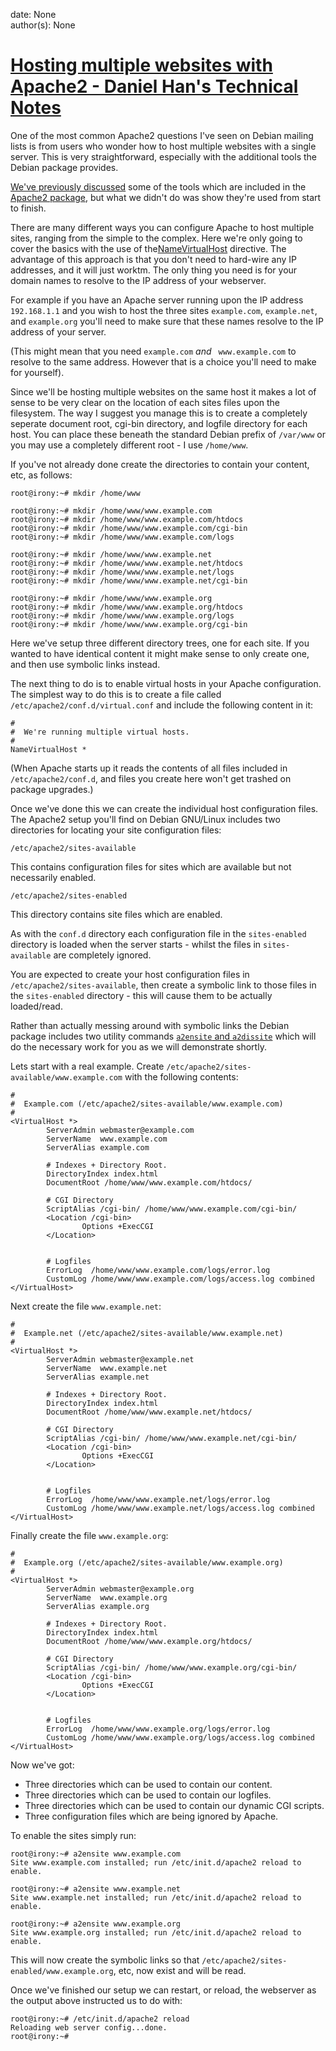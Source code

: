 
date: None  
author(s): None  

# [Hosting multiple websites with Apache2 - Daniel Han's Technical Notes](https://sites.google.com/site/xiangyangsite/home/technical-tips/linux-unix/apache-web-server/hosting-multiple-websites-with-apache2)

One of the most common Apache2 questions I've seen on Debian mailing lists is from users who wonder how to host multiple websites with a single server. This is very straightforward, especially with the additional tools the Debian package provides.

[We've previously discussed](http://www.debian-administration.org/articles/207) some of the tools which are included in the [Apache2 package](http://packages.debian.org/cgi-bin/search_packages.pl?searchon=names&version=all&exact=1&keywords=apache2), but what we didn't do was show they're used from start to finish.

There are many different ways you can configure Apache to host multiple sites, ranging from the simple to the complex. Here we're only going to cover the basics with the use of the[NameVirtualHost](http://httpd.apache.org/docs/2.0/mod/core.html#namevirtualhost) directive. The advantage of this approach is that you don't need to hard-wire any IP addresses, and it will just worktm. The only thing you need is for your domain names to resolve to the IP address of your webserver.

For example if you have an Apache server running upon the IP address `192.168.1.1` and you wish to host the three sites `example.com`, `example.net`, and `example.org` you'll need to make sure that these names resolve to the IP address of your server.

(This might mean that you need `example.com` _and_ ` www.example.com` to resolve to the same address. However that is a choice you'll need to make for yourself).

Since we'll be hosting multiple websites on the same host it makes a lot of sense to be very clear on the location of each sites files upon the filesystem. The way I suggest you manage this is to create a completely seperate document root, cgi-bin directory, and logfile directory for each host. You can place these beneath the standard Debian prefix of `/var/www` or you may use a completely different root - I use `/home/www`.

If you've not already done create the directories to contain your content, etc, as follows:
    
    
    root@irony:~# mkdir /home/www
    
    root@irony:~# mkdir /home/www/www.example.com
    root@irony:~# mkdir /home/www/www.example.com/htdocs
    root@irony:~# mkdir /home/www/www.example.com/cgi-bin
    root@irony:~# mkdir /home/www/www.example.com/logs
    
    root@irony:~# mkdir /home/www/www.example.net 
    root@irony:~# mkdir /home/www/www.example.net/htdocs
    root@irony:~# mkdir /home/www/www.example.net/logs
    root@irony:~# mkdir /home/www/www.example.net/cgi-bin
    
    root@irony:~# mkdir /home/www/www.example.org 
    root@irony:~# mkdir /home/www/www.example.org/htdocs
    root@irony:~# mkdir /home/www/www.example.org/logs
    root@irony:~# mkdir /home/www/www.example.org/cgi-bin
    

Here we've setup three different directory trees, one for each site. If you wanted to have identical content it might make sense to only create one, and then use symbolic links instead.

The next thing to do is to enable virtual hosts in your Apache configuration. The simplest way to do this is to create a file called `/etc/apache2/conf.d/virtual.conf` and include the following content in it:
    
    
    #
    #  We're running multiple virtual hosts.
    #
    NameVirtualHost *
    

(When Apache starts up it reads the contents of all files included in `/etc/apache2/conf.d`, and files you create here won't get trashed on package upgrades.)

Once we've done this we can create the individual host configuration files. The Apache2 setup you'll find on Debian GNU/Linux includes two directories for locating your site configuration files:

`/etc/apache2/sites-available`
    

This contains configuration files for sites which are available but not necessarily enabled.

`/etc/apache2/sites-enabled`
    

This directory contains site files which are enabled.

As with the `conf.d` directory each configuration file in the `sites-enabled` directory is loaded when the server starts - whilst the files in `sites-available` are completely ignored.

You are expected to create your host configuration files in `/etc/apache2/sites-available`, then create a symbolic link to those files in the `sites-enabled` directory - this will cause them to be actually loaded/read.

Rather than actually messing around with symbolic links the Debian package includes two utility commands [`a2ensite` and `a2dissite`](http://www.debian-administration.org/articles/207) which will do the necessary work for you as we will demonstrate shortly.

Lets start with a real example. Create `/etc/apache2/sites-available/www.example.com` with the following contents:
    
    
    #
    #  Example.com (/etc/apache2/sites-available/www.example.com)
    #
    <VirtualHost *>
            ServerAdmin webmaster@example.com
            ServerName  www.example.com
            ServerAlias example.com
    
            # Indexes + Directory Root.
            DirectoryIndex index.html
            DocumentRoot /home/www/www.example.com/htdocs/
    
            # CGI Directory
            ScriptAlias /cgi-bin/ /home/www/www.example.com/cgi-bin/
            <Location /cgi-bin>
                    Options +ExecCGI
            </Location>
    
    
            # Logfiles
            ErrorLog  /home/www/www.example.com/logs/error.log
            CustomLog /home/www/www.example.com/logs/access.log combined
    </VirtualHost>
    

Next create the file `www.example.net`:
    
    
    #
    #  Example.net (/etc/apache2/sites-available/www.example.net)
    #
    <VirtualHost *>
            ServerAdmin webmaster@example.net
            ServerName  www.example.net
            ServerAlias example.net
    
            # Indexes + Directory Root.
            DirectoryIndex index.html
            DocumentRoot /home/www/www.example.net/htdocs/
    
            # CGI Directory
            ScriptAlias /cgi-bin/ /home/www/www.example.net/cgi-bin/
            <Location /cgi-bin>
                    Options +ExecCGI
            </Location>
    
    
            # Logfiles
            ErrorLog  /home/www/www.example.net/logs/error.log
            CustomLog /home/www/www.example.net/logs/access.log combined
    </VirtualHost>
    

Finally create the file `www.example.org`:
    
    
    #
    #  Example.org (/etc/apache2/sites-available/www.example.org)
    #
    <VirtualHost *>
            ServerAdmin webmaster@example.org
            ServerName  www.example.org
            ServerAlias example.org
    
            # Indexes + Directory Root.
            DirectoryIndex index.html
            DocumentRoot /home/www/www.example.org/htdocs/
    
            # CGI Directory
            ScriptAlias /cgi-bin/ /home/www/www.example.org/cgi-bin/
            <Location /cgi-bin>
                    Options +ExecCGI
            </Location>
    
    
            # Logfiles
            ErrorLog  /home/www/www.example.org/logs/error.log
            CustomLog /home/www/www.example.org/logs/access.log combined
    </VirtualHost>
    

Now we've got:

  * Three directories which can be used to contain our content.
  * Three directories which can be used to contain our logfiles.
  * Three directories which can be used to contain our dynamic CGI scripts.
  * Three configuration files which are being ignored by Apache.



To enable the sites simply run:
    
    
    root@irony:~# a2ensite www.example.com
    Site www.example.com installed; run /etc/init.d/apache2 reload to enable.
    
    root@irony:~# a2ensite www.example.net
    Site www.example.net installed; run /etc/init.d/apache2 reload to enable.
    
    root@irony:~# a2ensite www.example.org
    Site www.example.org installed; run /etc/init.d/apache2 reload to enable.
    

This will now create the symbolic links so that `/etc/apache2/sites-enabled/www.example.org`, etc, now exist and will be read.

Once we've finished our setup we can restart, or reload, the webserver as the output above instructed us to do with:
    
    
    root@irony:~# /etc/init.d/apache2 reload
    Reloading web server config...done.
    root@irony:~# 
    

